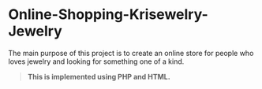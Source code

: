 # Online-Shopping-Krisewelry-Jewelry
The main purpose of this project is to create an online store for people who loves jewelry and looking for something one of a kind.
>**This is implemented using PHP and HTML.**
